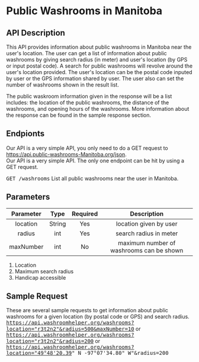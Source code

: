 # Public Washrooms in Manitoba

## API Description 
  This API provides information about public washrooms in Manitoba near the user's location. The user can get a list of information about public washrooms by giving search radius (in meter) and user's location (by GPS or input postal code). A search for public washrooms will revolve around the user's location provided. The user's location can be the postal code inputed by user or the GPS information shared by user. The user also can set the number of washrooms shown in the result list.  
  
  The public waskroom information given in the response will be a list includes: the location of the public washrooms, the distance of the washrooms, and opening hours of the washrooms. More information about the response can be found in the sample response section.  
  
## Endpionts
  Our API is a very simple API, you only need to do a GET request to https://api.public-washrooms-Manitoba.org/json.  
  Our API is a very simple API. The only one endpoint can be hit by using a GET request.  
    
  <kbd>GET /washrooms</kbd> List all public washrooms near the user in Manitoba.
 
## Parameters
| Parameter | Type   | Required | Description |
| :-------: | :--:   | :------: | :---------: |
| location  | String | Yes      | location given by user |
| radius    | int    | Yes      | search radius in meter |
| maxNumber | int    | No       | maximum number of washrooms can be shown |

1. Location
2. Maximum search radius
3. Handicap accessible

## Sample Request
These are several sample requests to get information about public washrooms for a given location (by postal code or GPS) and search radius.  
<kbd>https://api.washroomhelper.org/washrooms?location="r3t2n2"&radius=500&maxNumber=10</kbd>
or  
<kbd>https://api.washroomhelper.org/washrooms?location="r3t2n2"&radius=200</kbd>
or
<kbd>https://api.washroomhelper.org/washrooms?location="49°48'20.39" N -97°07'34.80" W"&radius=200</kbd>


  
  
